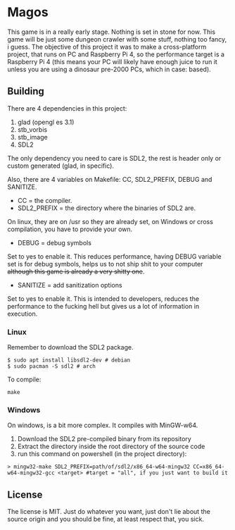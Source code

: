 # Magos

This game is in a really early stage. Nothing is set in stone for now.
This game will be just some dungeon crawler with some stuff, nothing too fancy, i guess. The objective of this project it was to make a cross-platform project, that runs on PC and Raspberry Pi 4, so the performance target is a Raspberry Pi 4 (this means your PC will likely have enough juice to run it unless you are using a dinosaur pre-2000 PCs, which in case: based).

## Building
There are 4 dependencies in this project:
1. glad (opengl es 3.1)
2. stb_vorbis
3. stb_image
4. SDL2 

The only dependency you need to care is SDL2, the rest is header only or custom generated (glad, in specific).

Also, there are 4 variables on Makefile: CC, SDL2_PREFIX, DEBUG and SANITIZE.
* CC = the compiler.
* SDL2_PREFIX = the directory where the binaries of SDL2 are. 

On linux, they are on /usr so they are already set, on Windows or cross compilation, you have to provide your own.

* DEBUG = debug symbols

Set to yes to enable it. This reduces performance, having DEBUG variable set is for debug symbols, helps us to not ship shit to your computer ~~although this game is already a very shitty one~~.

* SANITIZE = add sanitization options

Set to yes to enable it. This is intended to developers, reduces the performance to the fucking hell but gives us a lot of information in execution.

### Linux
Remember to download the SDL2 package.
```
$ sudo apt install libsdl2-dev # debian
$ sudo pacman -S sdl2 # arch
```

To compile:
```
make
```

### Windows
On windows, is a bit more complex. It compiles with MinGW-w64.

1. Download the SDL2 pre-compiled binary from its repository 
2. Extract the directory inside the root directory of the source code
3. run this command on powershell (in the project directory):
```
> mingw32-make SDL2_PREFIX=path/of/sdl2/x86_64-w64-mingw32 CC=x86_64-w64-mingw32-gcc <target> #target = "all", if you just want to build it
```

## License

The license is MIT. Just do whatever you want, just don't lie about the source origin and you should be fine, at least respect that, you sick.
